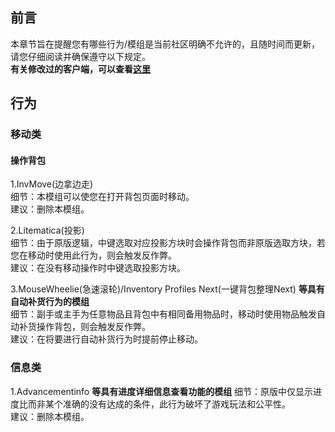 ##  前言
本章节旨在提醒您有哪些行为/模组是当前社区明确不允许的，且随时间而更新，请您仔细阅读并确保遵守以下规定。  
**有关修改过的客户端，可以查看[这里](https://wiki.playl.net/Mainc/faq.html#%E6%9C%89%E5%85%B3%E4%BF%AE%E6%94%B9%E8%BF%87%E7%9A%84%E5%AE%A2%E6%88%B7%E7%AB%AF)**  

## 行为
### 移动类
#### 操作背包
1.InvMove(边拿边走)  
细节：本模组可以使您在打开背包页面时移动。  
建议：删除本模组。  

2.Litematica(投影)  
细节：由于原版逻辑，中键选取对应投影方块时会操作背包而非原版选取方块，若您在移动时使用此行为，则会触发反作弊。  
建议：在没有移动操作时中键选取投影方块。  

3.MouseWheelie(急速滚轮)/Inventory Profiles Next(一键背包整理Next) **等具有自动补货行为的模组**  
细节：副手或主手为任意物品且背包中有相同备用物品时，移动时使用物品触发自动补货操作背包，则会触发反作弊。  
建议：在将要进行自动补货行为时提前停止移动。  

### 信息类
1.Advancementinfo **等具有进度详细信息查看功能的模组**
细节：原版中仅显示进度比而非某个准确的没有达成的条件，此行为破坏了游戏玩法和公平性。  
建议：删除本模组。  
